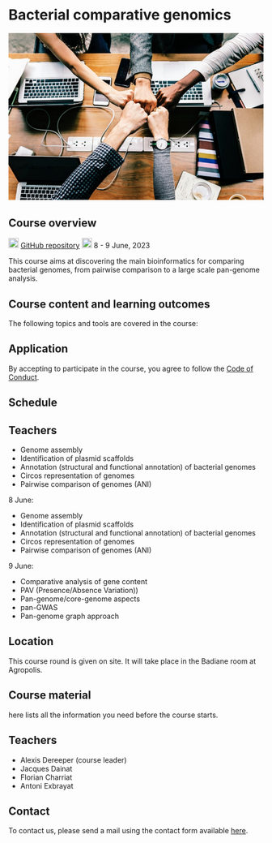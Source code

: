 # Bacterial comparative genomics

![](pages/images/achievement-agreement-arms-1068523.jpg)

## Course overview

<img src="https://www.svgrepo.com/show/305241/github.svg"
    width="20" height="20"/>
    [GitHub repository]( {{config.repo_url}})
<img src="https://www.svgrepo.com/show/20800/event-date-and-time-symbol.svg"
    width="20" height="20"/>
    8 - 9 June, 2023

This course aims at discovering the main bioinformatics for comparing bacterial genomes, from pairwise comparison to a large scale pan-genome analysis.


## Course content and learning outcomes

The following topics and tools are covered in the course:


## Application

By accepting to participate in the course, you agree to follow the [Code of Conduct](pages/course-information/code-of-conduct.md).

## Schedule

## Teachers

* Genome assembly
* Identification of plasmid scaffolds
* Annotation (structural and functional annotation) of bacterial genomes
* Circos representation of genomes
* Pairwise comparison of genomes (ANI)

8 June:   
* Genome assembly  
* Identification of plasmid scaffolds  
* Annotation (structural and functional annotation) of bacterial genomes  
* Circos representation of genomes  
* Pairwise comparison of genomes (ANI)  


9 June:  
* Comparative analysis of gene content  
* PAV (Presence/Absence Variation))  
* Pan-genome/core-genome aspects  
* pan-GWAS  
* Pan-genome graph approach  


## Location

This course round is given on site. It will take place in the Badiane room at Agropolis.

## Course material

here lists all the information you need before the course starts. 

## Teachers

* Alexis Dereeper (course leader)
* Jacques Dainat
* Florian Charriat
* Antoni Exbrayat


## Contact

To contact us, please send a mail using the contact form available [here]({{contact}}).
